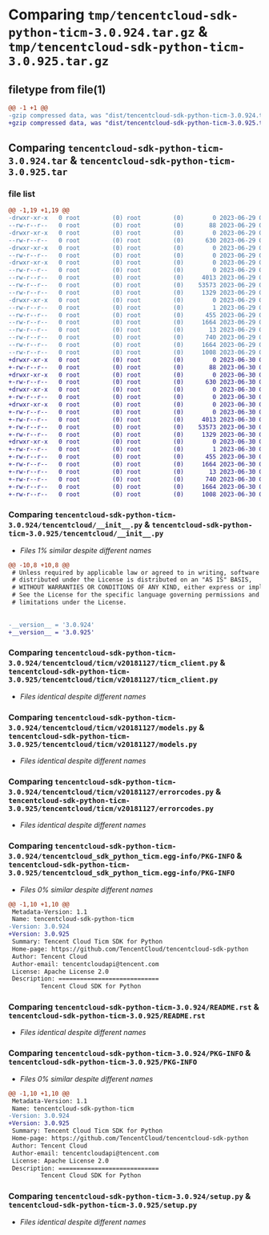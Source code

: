 # Comparing `tmp/tencentcloud-sdk-python-ticm-3.0.924.tar.gz` & `tmp/tencentcloud-sdk-python-ticm-3.0.925.tar.gz`

## filetype from file(1)

```diff
@@ -1 +1 @@
-gzip compressed data, was "dist/tencentcloud-sdk-python-ticm-3.0.924.tar", last modified: Thu Jun 29 00:47:40 2023, max compression
+gzip compressed data, was "dist/tencentcloud-sdk-python-ticm-3.0.925.tar", last modified: Fri Jun 30 02:23:59 2023, max compression
```

## Comparing `tencentcloud-sdk-python-ticm-3.0.924.tar` & `tencentcloud-sdk-python-ticm-3.0.925.tar`

### file list

```diff
@@ -1,19 +1,19 @@
-drwxr-xr-x   0 root         (0) root         (0)        0 2023-06-29 00:47:40.000000 tencentcloud-sdk-python-ticm-3.0.924/
--rw-r--r--   0 root         (0) root         (0)       88 2023-06-29 00:47:40.000000 tencentcloud-sdk-python-ticm-3.0.924/setup.cfg
-drwxr-xr-x   0 root         (0) root         (0)        0 2023-06-29 00:47:40.000000 tencentcloud-sdk-python-ticm-3.0.924/tencentcloud/
--rw-r--r--   0 root         (0) root         (0)      630 2023-06-29 00:47:40.000000 tencentcloud-sdk-python-ticm-3.0.924/tencentcloud/__init__.py
-drwxr-xr-x   0 root         (0) root         (0)        0 2023-06-29 00:47:40.000000 tencentcloud-sdk-python-ticm-3.0.924/tencentcloud/ticm/
--rw-r--r--   0 root         (0) root         (0)        0 2023-06-29 00:47:40.000000 tencentcloud-sdk-python-ticm-3.0.924/tencentcloud/ticm/__init__.py
-drwxr-xr-x   0 root         (0) root         (0)        0 2023-06-29 00:47:40.000000 tencentcloud-sdk-python-ticm-3.0.924/tencentcloud/ticm/v20181127/
--rw-r--r--   0 root         (0) root         (0)        0 2023-06-29 00:47:40.000000 tencentcloud-sdk-python-ticm-3.0.924/tencentcloud/ticm/v20181127/__init__.py
--rw-r--r--   0 root         (0) root         (0)     4013 2023-06-29 00:47:40.000000 tencentcloud-sdk-python-ticm-3.0.924/tencentcloud/ticm/v20181127/ticm_client.py
--rw-r--r--   0 root         (0) root         (0)    53573 2023-06-29 00:47:40.000000 tencentcloud-sdk-python-ticm-3.0.924/tencentcloud/ticm/v20181127/models.py
--rw-r--r--   0 root         (0) root         (0)     1329 2023-06-29 00:47:40.000000 tencentcloud-sdk-python-ticm-3.0.924/tencentcloud/ticm/v20181127/errorcodes.py
-drwxr-xr-x   0 root         (0) root         (0)        0 2023-06-29 00:47:40.000000 tencentcloud-sdk-python-ticm-3.0.924/tencentcloud_sdk_python_ticm.egg-info/
--rw-r--r--   0 root         (0) root         (0)        1 2023-06-29 00:47:40.000000 tencentcloud-sdk-python-ticm-3.0.924/tencentcloud_sdk_python_ticm.egg-info/dependency_links.txt
--rw-r--r--   0 root         (0) root         (0)      455 2023-06-29 00:47:40.000000 tencentcloud-sdk-python-ticm-3.0.924/tencentcloud_sdk_python_ticm.egg-info/SOURCES.txt
--rw-r--r--   0 root         (0) root         (0)     1664 2023-06-29 00:47:40.000000 tencentcloud-sdk-python-ticm-3.0.924/tencentcloud_sdk_python_ticm.egg-info/PKG-INFO
--rw-r--r--   0 root         (0) root         (0)       13 2023-06-29 00:47:40.000000 tencentcloud-sdk-python-ticm-3.0.924/tencentcloud_sdk_python_ticm.egg-info/top_level.txt
--rw-r--r--   0 root         (0) root         (0)      740 2023-06-29 00:47:40.000000 tencentcloud-sdk-python-ticm-3.0.924/README.rst
--rw-r--r--   0 root         (0) root         (0)     1664 2023-06-29 00:47:40.000000 tencentcloud-sdk-python-ticm-3.0.924/PKG-INFO
--rw-r--r--   0 root         (0) root         (0)     1008 2023-06-29 00:47:40.000000 tencentcloud-sdk-python-ticm-3.0.924/setup.py
+drwxr-xr-x   0 root         (0) root         (0)        0 2023-06-30 02:23:59.000000 tencentcloud-sdk-python-ticm-3.0.925/
+-rw-r--r--   0 root         (0) root         (0)       88 2023-06-30 02:23:59.000000 tencentcloud-sdk-python-ticm-3.0.925/setup.cfg
+drwxr-xr-x   0 root         (0) root         (0)        0 2023-06-30 02:23:59.000000 tencentcloud-sdk-python-ticm-3.0.925/tencentcloud/
+-rw-r--r--   0 root         (0) root         (0)      630 2023-06-30 02:23:59.000000 tencentcloud-sdk-python-ticm-3.0.925/tencentcloud/__init__.py
+drwxr-xr-x   0 root         (0) root         (0)        0 2023-06-30 02:23:59.000000 tencentcloud-sdk-python-ticm-3.0.925/tencentcloud/ticm/
+-rw-r--r--   0 root         (0) root         (0)        0 2023-06-30 02:23:59.000000 tencentcloud-sdk-python-ticm-3.0.925/tencentcloud/ticm/__init__.py
+drwxr-xr-x   0 root         (0) root         (0)        0 2023-06-30 02:23:59.000000 tencentcloud-sdk-python-ticm-3.0.925/tencentcloud/ticm/v20181127/
+-rw-r--r--   0 root         (0) root         (0)        0 2023-06-30 02:23:59.000000 tencentcloud-sdk-python-ticm-3.0.925/tencentcloud/ticm/v20181127/__init__.py
+-rw-r--r--   0 root         (0) root         (0)     4013 2023-06-30 02:23:59.000000 tencentcloud-sdk-python-ticm-3.0.925/tencentcloud/ticm/v20181127/ticm_client.py
+-rw-r--r--   0 root         (0) root         (0)    53573 2023-06-30 02:23:59.000000 tencentcloud-sdk-python-ticm-3.0.925/tencentcloud/ticm/v20181127/models.py
+-rw-r--r--   0 root         (0) root         (0)     1329 2023-06-30 02:23:59.000000 tencentcloud-sdk-python-ticm-3.0.925/tencentcloud/ticm/v20181127/errorcodes.py
+drwxr-xr-x   0 root         (0) root         (0)        0 2023-06-30 02:23:59.000000 tencentcloud-sdk-python-ticm-3.0.925/tencentcloud_sdk_python_ticm.egg-info/
+-rw-r--r--   0 root         (0) root         (0)        1 2023-06-30 02:23:59.000000 tencentcloud-sdk-python-ticm-3.0.925/tencentcloud_sdk_python_ticm.egg-info/dependency_links.txt
+-rw-r--r--   0 root         (0) root         (0)      455 2023-06-30 02:23:59.000000 tencentcloud-sdk-python-ticm-3.0.925/tencentcloud_sdk_python_ticm.egg-info/SOURCES.txt
+-rw-r--r--   0 root         (0) root         (0)     1664 2023-06-30 02:23:59.000000 tencentcloud-sdk-python-ticm-3.0.925/tencentcloud_sdk_python_ticm.egg-info/PKG-INFO
+-rw-r--r--   0 root         (0) root         (0)       13 2023-06-30 02:23:59.000000 tencentcloud-sdk-python-ticm-3.0.925/tencentcloud_sdk_python_ticm.egg-info/top_level.txt
+-rw-r--r--   0 root         (0) root         (0)      740 2023-06-30 02:23:59.000000 tencentcloud-sdk-python-ticm-3.0.925/README.rst
+-rw-r--r--   0 root         (0) root         (0)     1664 2023-06-30 02:23:59.000000 tencentcloud-sdk-python-ticm-3.0.925/PKG-INFO
+-rw-r--r--   0 root         (0) root         (0)     1008 2023-06-30 02:23:59.000000 tencentcloud-sdk-python-ticm-3.0.925/setup.py
```

### Comparing `tencentcloud-sdk-python-ticm-3.0.924/tencentcloud/__init__.py` & `tencentcloud-sdk-python-ticm-3.0.925/tencentcloud/__init__.py`

 * *Files 1% similar despite different names*

```diff
@@ -10,8 +10,8 @@
 # Unless required by applicable law or agreed to in writing, software
 # distributed under the License is distributed on an "AS IS" BASIS,
 # WITHOUT WARRANTIES OR CONDITIONS OF ANY KIND, either express or implied.
 # See the License for the specific language governing permissions and
 # limitations under the License.
 
 
-__version__ = '3.0.924'
+__version__ = '3.0.925'
```

### Comparing `tencentcloud-sdk-python-ticm-3.0.924/tencentcloud/ticm/v20181127/ticm_client.py` & `tencentcloud-sdk-python-ticm-3.0.925/tencentcloud/ticm/v20181127/ticm_client.py`

 * *Files identical despite different names*

### Comparing `tencentcloud-sdk-python-ticm-3.0.924/tencentcloud/ticm/v20181127/models.py` & `tencentcloud-sdk-python-ticm-3.0.925/tencentcloud/ticm/v20181127/models.py`

 * *Files identical despite different names*

### Comparing `tencentcloud-sdk-python-ticm-3.0.924/tencentcloud/ticm/v20181127/errorcodes.py` & `tencentcloud-sdk-python-ticm-3.0.925/tencentcloud/ticm/v20181127/errorcodes.py`

 * *Files identical despite different names*

### Comparing `tencentcloud-sdk-python-ticm-3.0.924/tencentcloud_sdk_python_ticm.egg-info/PKG-INFO` & `tencentcloud-sdk-python-ticm-3.0.925/tencentcloud_sdk_python_ticm.egg-info/PKG-INFO`

 * *Files 0% similar despite different names*

```diff
@@ -1,10 +1,10 @@
 Metadata-Version: 1.1
 Name: tencentcloud-sdk-python-ticm
-Version: 3.0.924
+Version: 3.0.925
 Summary: Tencent Cloud Ticm SDK for Python
 Home-page: https://github.com/TencentCloud/tencentcloud-sdk-python
 Author: Tencent Cloud
 Author-email: tencentcloudapi@tencent.com
 License: Apache License 2.0
 Description: ============================
         Tencent Cloud SDK for Python
```

### Comparing `tencentcloud-sdk-python-ticm-3.0.924/README.rst` & `tencentcloud-sdk-python-ticm-3.0.925/README.rst`

 * *Files identical despite different names*

### Comparing `tencentcloud-sdk-python-ticm-3.0.924/PKG-INFO` & `tencentcloud-sdk-python-ticm-3.0.925/PKG-INFO`

 * *Files 0% similar despite different names*

```diff
@@ -1,10 +1,10 @@
 Metadata-Version: 1.1
 Name: tencentcloud-sdk-python-ticm
-Version: 3.0.924
+Version: 3.0.925
 Summary: Tencent Cloud Ticm SDK for Python
 Home-page: https://github.com/TencentCloud/tencentcloud-sdk-python
 Author: Tencent Cloud
 Author-email: tencentcloudapi@tencent.com
 License: Apache License 2.0
 Description: ============================
         Tencent Cloud SDK for Python
```

### Comparing `tencentcloud-sdk-python-ticm-3.0.924/setup.py` & `tencentcloud-sdk-python-ticm-3.0.925/setup.py`

 * *Files identical despite different names*

